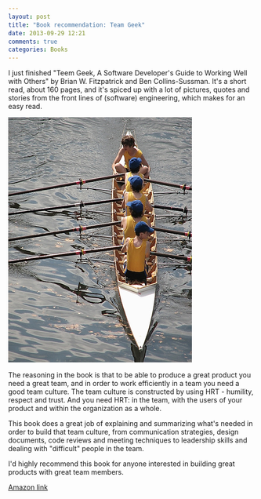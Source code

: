 ```yaml
---
layout: post
title: "Book recommendation: Team Geek"
date: 2013-09-29 12:21
comments: true
categories: Books
---
```

I just finished "Teem Geek, A Software Developer's Guide to Working Well with Others" by Brian W. Fitzpatrick and Ben Collins-Sussman.
It's a short read, about 160 pages, and it's spiced up with a lot of pictures, quotes and stories from the front lines of (software) engineering, which makes for an easy read.

![Picture of people rowing](/images/teamgeek/teamwork.jpg "http://www.flickr.com/photos/kool_skatkat/")

The reasoning in the book is that to be able to produce a great product you need a great team, and in order to work efficiently in a team you need a good team culture. The team culture is constructed by using HRT - humility, respect and trust. And you need HRT: in the team, with the users of your product and within the organization as a whole. 

This book does a great job of explaining and summarizing what's needed in order to build that team culture, from communication strategies, design documents, code reviews and meeting techniques to leadership skills and dealing with "difficult" people in the team. 

I'd highly recommend this book for anyone interested in building great products with great team members. 

[Amazon link][id] 

[id]: http://www.amazon.com/Team-Geek-Software-Developers-Working/dp/1449302440/
